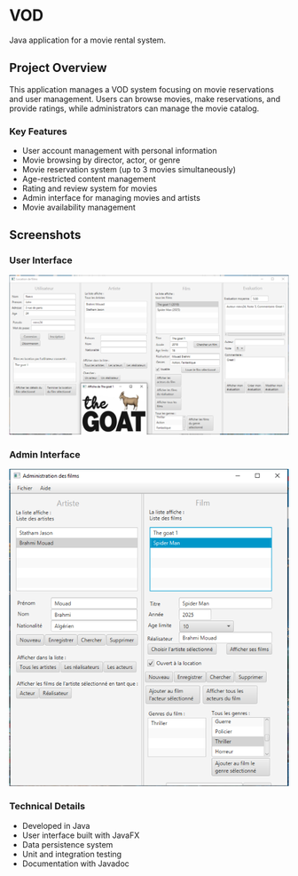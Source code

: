 
# VOD
Java application for a movie rental system.

## Project Overview

This application manages a VOD system focusing on movie reservations and user management. Users can browse movies, make reservations, and provide ratings, while administrators can manage the movie catalog.

### Key Features

- User account management with personal information
- Movie browsing by director, actor, or genre
- Movie reservation system (up to 3 movies simultaneously)
- Age-restricted content management
- Rating and review system for movies
- Admin interface for managing movies and artists
- Movie availability management

## Screenshots

### User Interface
![User Interface](images/shot2.PNG)

### Admin Interface
![Admin Interface](images/shot1.PNG)

### Technical Details

- Developed in Java
- User interface built with JavaFX
- Data persistence system
- Unit and integration testing
- Documentation with Javadoc











